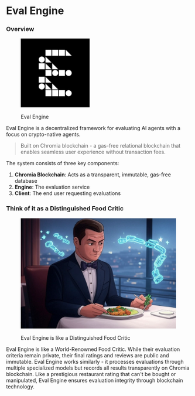 # Eval Engine

### Overview

<figure><img src=".gitbook/assets/X_logo (1).png" alt="" width="188"><figcaption><p>Eval Engine</p></figcaption></figure>

Eval Engine is a decentralized framework for evaluating AI agents with a focus on crypto-native agents.&#x20;

> Built on Chromia blockchain - a gas-free relational blockchain that enables seamless user experience without transaction fees.&#x20;

The system consists of three key components:

1. **Chromia Blockchain**: Acts as a transparent, immutable, gas-free database
2. **Engine**: The evaluation service
3. **Client**: The end user requesting evaluations

### Think of it as a Distinguished Food Critic

<figure><img src=".gitbook/assets/image (1) (1).png" alt=""><figcaption><p>Eval Engine is like a Distinguished Food Critic</p></figcaption></figure>

Eval Engine is like a World-Renowned Food Critic. While their evaluation criteria remain private, their final ratings and reviews are public and immutable. Eval Engine works similarly - it processes evaluations through multiple specialized models but records all results transparently on Chromia blockchain. Like a prestigious restaurant rating that can't be bought or manipulated, Eval Engine ensures evaluation integrity through blockchain technology.



